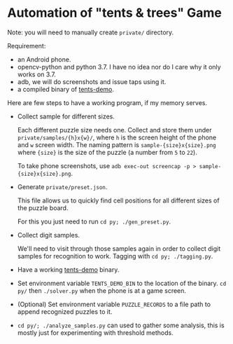 # Automation of "tents & trees" Game

Note: you will need to manually create `private/` directory.

Requirement:

- an Android phone.
- opencv-python and python 3.7. I have no idea nor do I care why it only works on 3.7.
- adb, we will do screenshots and issue taps using it.
- a compiled binary of [tents-demo](https://github.com/Javran/puzzle-solving-collection/tree/master/tents-solver).

Here are few steps to have a working program, if my memory serves.

- Collect sample for different sizes.

  Each different puzzle size needs one.
  Collect and store them under `private/samples/{h}x{w}/`,
  where `h` is the screen height of the phone and `w` screen width.
  The naming pattern is `sample-{size}x{size}.png` where `{size}` is
  the size of the puzzle (a number from `5` to `22`).

  To take phone screenshots, use `adb exec-out screencap -p > sample-{size}x{size}.png`.

- Generate `private/preset.json`.

  This file allows us to quickly find cell positions
  for all different sizes of the puzzle board.

  For this you just need to run `cd py; ./gen_preset.py`.

- Collect digit samples.

  We'll need to visit through those samples again
  in order to collect digit samples for recognition to work.
  Tagging with `cd py; ./tagging.py`.

- Have a working [tents-demo](https://github.com/Javran/puzzle-solving-collection/tree/master/tents-solver) binary.

- Set environment variable `TENTS_DEMO_BIN` to the location of the binary. `cd py/` then `./solver.py` when the phone is at a game screen.

- (Optional) Set environment variable `PUZZLE_RECORDS` to a file path to append recognized puzzles to it.

- `cd py/; ./analyze_samples.py` can used to gather some analysis,
  this is mostly just for experimenting with threshold methods.
